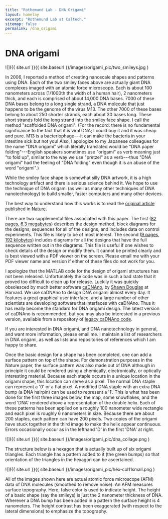 ```yaml
---
title: "Rothemund Lab - DNA Origami"
layout: homelay
excerpt: "Rothemund Lab at Caltech."
sitemap: false
permalink: /dna_origami
---
```

# DNA origami
![]({{ site.url }}{{ site.baseurl }}/images/origami_pic/two_smileys.jpg )

In 2006, I reported a method of creating nanoscale shapes and patterns using DNA. Each of the two smiley faces above are actually giant DNA complexes imaged with an atomic force microscope. Each is about 100 nanometers across (1/1000th the width of a human hair), 2 nanometers thick, and each is comprised of about 14,000 DNA bases. 7000 of these DNA bases belong to a long single strand, a DNA molecule that just happens to be the genome of the virus M13. The other 7000 of these bases belong to about 250 shorter strands, each about 30 bases long. These short strands fold the long strand into the smiley face shape. I call the method "scaffolded DNA origami". (For the record: there is no fundamental significance to the fact that it is viral DNA; I could buy it and it was cheap and pure. M13 is a bacteriophage---it can make the bacteria in your intestine sick but not you! Also, I apologize to my Japanese colleagues for the name "DNA origami" which literally translated would be "DNA paper folding"---English speakers sometimes use "origami" as verb meaning just "to fold up", similar to the way we use "pretzel" as a verb---thus "DNA origami" had the feeling of "DNA folding" even though it is an abuse of the word "origami".) 

While the smiley face shape is somewhat silly DNA artwork, it is a high technology artifact and there is serious science behind it. We hope to use the technique of DNA origami (as well as many other techniques of DNA nanotechnology) to build smaller, faster computers and many other devices. 

The best way to understand how this works is to read the [original article](downloads/folding_dna.pdf) published in [Nature](http://www.nature.com/).

There are two supplemental files associated with this paper. The first ([82 pages, 6.3 megabytes](downloads/folding_dna_supp1.pdf)) describes the design method, block diagrams for the designs, sequences for all of the designs, and includes data on control experiments. This file is likely to be of most interest. The second ([9 pages, 192 kilobytes](downloads/folding_dna_supp2.pdf)) includes diagrams for all the designs that have the full sequence written out in the diagrams. This file is useful if one wishes to check details of the design or modify them. It cannot be printed clearly and is best viewed with a PDF viewer on the screen. Please email me with your PDF viewer name and version if either of these files do not work for you.

I apologize that the MATLAB code for the design of origami structures has not been released. Unfortunately the code was in such a bad state that it proved too difficult to clean up for release. Luckily it was quickly obsolesced by much better software [caDNAno](http://cadnano.org), by [Shawn Douglas](http://www.shawndouglas.com/me.html) at Harvard. We use caDNAno to design DNA origami almost every day. It features a great graphical user interface, and a large number of other scientists are developing software that interfaces with caDNAno. Thus it has really become the standard for DNA origami design. The latest version of caDNAno is recommended, but you may also be interested in a previous version, available from a repository of [legacy caDNAno code](http://cadnano.org/legacy).

If you are interested in DNA origami, and DNA nanotechnology in general, and want more information, please email me. I maintain a list of researchers in DNA origami, as well as lists and repositories of references which I am happy to share. 

Once the basic design for a shape has been completed, one can add a surface pattern on top of the shape. For demonstration purposes in the Nature paper, the surface pattern was also made out of DNA although in principle it could be rendered using a chemically, electronically, or optically interesting material. Because each staple occurs in a unique location in the origami shape, this location can serve as a pixel. The normal DNA staple can represent a '0' or a flat pixel. A modified DNA staple with an extra DNA bump (a DNA hairpin) can be used to represent a '1'. This is what has been done for the first three images below, the map, some snowflakes, and the word 'DNA' rendered above a representation of the double helix. Each of these patterns has been applied on a roughly 100 nanometer wide rectangle and each pixel is roughly 6 nanometers in size. Because there are about 200 staples, each pattern can have 200 pixels. Two copies of the origami have stuck together in the third image to make the helix appear continuous. Errors occasionally occur as in the lefthand 'D' in the first 'DNA' at right. 

![]({{ site.url }}{{ site.baseurl }}/images/origami_pic/dna_collage.png )   

The structure below is a hexagon that is actually built up of six origami triangles. Each triangle has a pattern added to it (the green bumps) so that orientation of the triangles in the hexagon can be ascertained. 

![]({{ site.url }}{{ site.baseurl }}/images/origami_pic/hex-col11small.png )  

All of the images shown here are actual atomic force microscope (AFM) data of DNA molecules (smoothed to remove noise). An AFM measures surface topography. Here, false color is used to indicate height. The height of a basic shape (say the smileys) is just the 2 nanometer thickness of DNA. Wherever a DNA bump has been added in a pattern the surface height is 4 nanometers. The height contrast has been exaggerated (with respect to the lateral dimensions) to emphasize the topography. 
